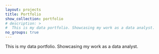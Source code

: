 ```yaml
---
layout: projects
title: Portfolio
show_collection: portfolio
# description: >
#  This is my data portfolio. Showcasing my work as a data analyst.
no_groups: true
---
```

This is my data portfolio. Showcasing my work as a data analyst.
